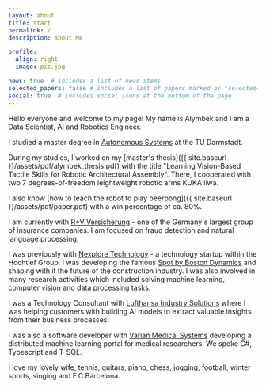 ```yaml
---
layout: about
title: start
permalink: /
description: About Me

profile:
  align: right
  image: pic.jpg

news: true  # includes a list of news items
selected_papers: false # includes a list of papers marked as "selected={true}"
social: true  # includes social icons at the bottom of the page
---
```


Hello everyone and welcome to my page! My name is Alymbek and I am a Data Scientist, AI and Robotics Engineer.

I studied a master degree in [Autonomous Systems](https://www.tu-darmstadt.de/studieren/abschluesse/master/autonome-systeme-msc.en.jsp) at the TU Darmstadt.

During my studies, I worked on my [master's thesis]({{ site.baseurl }}/assets/pdf/alymbek_thesis.pdf) with the title "Learning Vision-Based Tactile Skills for Robotic Architectural Assembly". There, I cooperated with two 7 degrees-of-freedom leightweight robotic arms KUKA iiwa.

I also know [how to teach the robot to play beerpong]({{ site.baseurl }}/assets/pdf/paper.pdf) with a win percentage of ca. 80%.

I am currently with [R+V Versicherung](https://www.ruv.de/home/) - one of the Germany's largest group of insurance companies. I am focused on fraud detection and natural language processing.

I was previously with [Nexplore Technology](https://nexplore.com/) - a technology startup within the Hochtief Group. I was developing the famous [Spot by Boston Dynamics](https://www.youtube.com/watch?v=wlkCQXHEgjA) and shaping with it the future of the construction industry. I was also involved in many research activities which included solving machine learning, computer vision and data processing tasks.

I was a Technology Consultant with [Lufthansa Industry Solutions](https://www.lufthansa-industry-solutions.com/) where I was helping customers with building AI models to extract valuable insights from their business processes.

I was also a software developer with [Varian Medical Systems](https://www.varian.com/) developing a distributed machine learning portal for medical researchers. We spoke C#, Typescript and T-SQL.

I love my lovely wife, tennis, guitars, piano, chess, jogging, football, winter sports, singing and F.C.Barcelona.
